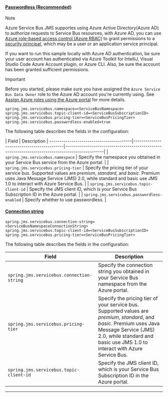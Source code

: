 #### [Passwordless (Recommended)](#tab/passwordless)

> [!NOTE]
> Azure Service Bus JMS supportes using Azure Active Directory(Azure AD) to authorize requests to Service Bus resources, with Azure AD, you can use [Azure role-based access control (Azure RBAC)](/azure/role-based-access-control/overview) to grant permissions to a [security principal](/azure/active-directory/develop/app-objects-and-service-principals#service-principal-object), which may be a user or an application service principal.
> 
> If you want to run this sample locally with Azure AD authentication, be sure your user account has authenticated via Azure Toolkit for IntelliJ, Visual Studio Code Azure Account plugin, or Azure CLI. Also, be sure the account has been granted sufficient permissions.

> [!IMPORTANT]
> Before you started, please make sure you have assigned the `Azure Service Bus Data Owner` role to the Azure AD account you're currently using. See [Assign Azure roles using the Azure portal](/azure/role-based-access-control/role-assignments-portal) for more details.

   ```properties
   spring.jms.servicebus.namespace=<ServiceBusNamespace>
   spring.jms.servicebus.topic-client-id=<ServiceBusSubscriptionID>
   spring.jms.servicebus.pricing-tier=<ServiceBusPricingTier>
   spring.jms.servicebus.passwordless-enabled=true
   ```

The following table describes the fields in the configuration:

| Field                                   | Description                                                                                     |
-----------------------------------------|-------------------------------------------|-------------------------------------------------------------------------------------------------|
| `spring.jms.servicebus.namespace`            | Specify the namespace you obtained in your Service Bus service from the Azure portal. |
| `spring.jms.servicebus.pricing-tier`         | Specify the pricing tier of your service bus. Supported values are *premium*, *standard*, and *basic*. Premium uses Java Message Service (JMS) 2.0, while standard and basic use JMS 1.0 to interact with Azure Service Bus. |
| `spring.jms.servicebus.topic-client-id`      | Specify the JMS client ID, which is your Service Bus Subscription ID in the Azure portal.       |
| `spring.jms.servicebus.passwordless-enabled` | Specify whether to use passwordless. |

#### [Connection string](#tab/connection-string)

   ```properties
   spring.jms.servicebus.connection-string=<ServiceBusNamespaceConnectionString>
   spring.jms.servicebus.topic-client-id=<ServiceBusSubscriptionID>
   spring.jms.servicebus.pricing-tier=<ServiceBusPricingTier>
   ```

The following table describes the fields in the configuration:

| Field                                     | Description                                                                                     |
   |-------------------------------------------|-------------------------------------------------------------------------------------------------|
| `spring.jms.servicebus.connection-string` | Specify the connection string you obtained in your Service Bus namespace from the Azure portal. |
| `spring.jms.servicebus.pricing-tier`      | Specify the pricing tier of your service bus. Supported values are *premium*, *standard*, and *basic*. Premium uses Java Message Service (JMS) 2.0, while standard and basic use JMS 1.0 to interact with Azure Service Bus. |
| `spring.jms.servicebus.topic-client-id`   | Specify the JMS client ID, which is your Service Bus Subscription ID in the Azure portal.       |

---
